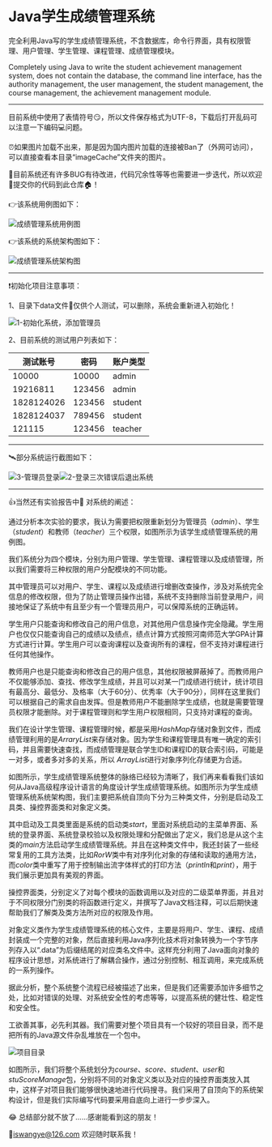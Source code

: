 # Java学生成绩管理系统
完全利用Java写的学生成绩管理系统，不含数据库，命令行界面，具有权限管理、用户管理、学生管理、课程管理、成绩管理模块。

Completely using Java to write the student achievement management system, does not contain the database, the command line interface, has the authority management, the user management, the student management, the course management, the achievement management module.

---

目前系统中使用了表情符号:smirk:，所以文件保存格式为UTF-8，下载后打开乱码可以注意一下编码:computer:问题。

:alarm_clock:如果图片加载不出来，那是因为国内图片加载的连接被Ban了（外网可访问），可以直接查看本目录“imageCache”文件夹的图片。

 :bug:目前系统还有许多BUG有待改进，代码冗余性等等也需要进一步迭代，所以欢迎:clinking_glasses:提交你的代码到此仓库:house:！

:point_right:该系统用例图如下：

![成绩管理系统用例图](https://github.com/windycn/stuScoreManage_Java/blob/main/imageCache/成绩管理系统用例图.png?raw=true)

:point_right:该系统的系统架构图如下：

![成绩管理系统架构图](https://github.com/windycn/stuScoreManage_Java/blob/main/imageCache/成绩管理系统架构图.png?raw=true)

---

:exclamation:初始化项目注意事项：

1、目录下data文件:floppy_disk:仅供个人测试，可以删除，系统会重新进入初始化！

![1-初始化系统，添加管理员](https://github.com/windycn/stuScoreManage_Java/blob/main/imageCache/1-初始化系统，添加管理员.png?raw=true)

2、目前系统的测试用户列表如下：

| 测试账号   | 密码   | 账户类型 |
| ---------- | ------ | -------- |
| 10000      | 10000  | admin    |
| 19216811   | 123456 | admin    |
| 1828124026 | 123456 | student  |
| 1828124037 | 789456 | student  |
| 121115     | 123456 | teacher  |

---

:artificial_satellite:部分系统运行截图如下：

![3-管理员登录](https://github.com/windycn/stuScoreManage_Java/blob/main/imageCache/3-管理员登录.png?raw=true)![2-登录三次错误后退出系统](https://github.com/windycn/stuScoreManage_Java/blob/main/imageCache/2-登录三次错误后退出系统.png?raw=true)

---

:+1:当然还有实验报告中:page_with_curl: 对系统的阐述：

通过分析本次实验的要求，我认为需要把权限重新划分为管理员（*admin*）、学生（*student*）和教师（*teacher*）三个权限，如图所示为该学生成绩管理系统的用例图。

我们系统分为四个模块，分别为用户管理、学生管理、课程管理以及成绩管理，所以我们需要将三种权限的用户分配模块的不同功能。

其中管理员可以对用户、学生、课程以及成绩进行增删改查操作，涉及对系统完全信息的修改权限，但为了防止管理员操作出错，系统不支持删除当前登录用户，间接地保证了系统中有且至少有一个管理员用户，可以保障系统的正确运转。

学生用户只能查询和修改自己的用户信息，对其他用户信息操作完全隐藏。学生用户也仅仅只能查询自己的成绩以及绩点，绩点计算方式按照河南师范大学GPA计算方式进行计算。学生用户可以查询课程以及查询所有的课程，但不支持对课程进行任何其他操作。

教师用户也是只能查询和修改自己的用户信息，其他权限被屏蔽掉了。而教师用户不仅能够添加、查找、修改学生成绩，并且可以对某一门成绩进行统计，统计项目有最高分、最低分、及格率（大于60分）、优秀率（大于90分），同样在这里我们可以根据自己的需求自由发挥。但是教师用户不能删除学生成绩，也就是需要管理员权限才能删除。对于课程管理则和学生用户权限相同，只支持对课程的查询。

我们在设计学生管理、课程管理时候，都是采用*HashMap*存储对象到文件，而成绩管理利用的是*ArraryList*来存储对象。因为学生和课程管理具有唯一确定的索引码，并且需要快速查找，而成绩管理是联合学生ID和课程ID的联合索引码，可能是一对多，或者多对多的关系，所以 *ArrayList*进行对象序列化存储更为合适。



如图所示，学生成绩管理系统整体的脉络已经较为清晰了，我们再来看看我们该如何从Java高级程序设计语言的角度设计学生成绩管理系统。如图所示为学生成绩管理系统系统架构图，我们主要把系统自顶向下分为三种类文件，分别是启动及工具类、操控界面类和对象定义类。

其中启动及工具类里面是系统的启动类*start*，里面对系统启动的主菜单界面、系统的登录界面、系统登录校验以及权限处理和分配做出了定义，我们总是从这个主类的*main*方法启动学生成绩管理系统。并且在这种类文件中，我还封装了一些经常复用的工具方法类，比如*RorW*类中有对序列化对象的存储和读取的通用方法，而*color*类中重写了用于控制输出流字体样式的打印方法（*println*和*print*），用于我们展示更加具有美观的界面。

操控界面类，分别定义了对每个模块的函数调用以及对应的二级菜单界面，并且对于不同权限分门别类的将函数进行定义，并撰写了Java文档注释，可以后期快速帮助我们了解类及类方法所对应的权限及作用。

对象定义类作为学生成绩管理系统的核心文件，主要是将用户、学生、课程、成绩封装成一个完整的对象，然后直接利用Java序列化技术将对象转换为一个字节序列存入以“.data”为后缀结尾的对应类名文件中。这样充分利用了Java面向对象的程序设计思想，对系统进行了解耦合操作，通过分别控制、相互调用，来完成系统的一系列操作。



据此分析，整个系统整个流程已经被描述了出来，但是我们还需要添加许多细节之处，比如对错误的处理、对系统安全性的考虑等等，以提高系统的健壮性、稳定性和安全性。



工欲善其事，必先利其器。我们需要对整个项目具有一个较好的项目目录，而不是把所有的Java源文件杂乱堆放在一个包中。

![项目目录](https://github.com/windycn/stuScoreManage_Java/blob/main/imageCache/项目目录.png?raw=true)

如图所示，我们将整个系统划分为*course*、*score*、*student*、*user*和*stuScoreManage*包，分别将不同的对象定义类以及对应的操控界面类放入其中，这样子对项目我们能够很快速地进行代码搜寻。我们采用了自顶向下的系统架构设计，但是我们实际编写代码要采用自底向上进行一步步深入。

:joy: 总结部分就不放了......感谢能看到这的朋友！

:email:iswangye@126.com 欢迎随时联系我！